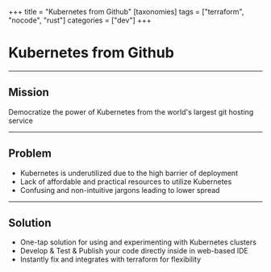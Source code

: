 +++
title = "Kubernetes from Github"
[taxonomies]
tags = ["terraform", "nocode", "rust"]
categories = ["dev"]
+++

# Kubernetes from Github

---

## Mission

Democratize the power of Kubernetes from the world's largest git hosting service

---

## Problem

- Kubernetes is underutilized due to the high barrier of deployment
- Lack of affordable and practical resources to utilize Kubernetes
- Confusing and non-intuitive jargons leading to lower spread

---

## Solution

- One-tap solution for using and experimenting with Kubernetes clusters
- Develop & Test & Publish your code directly inside in web-based IDE
- Instantly fix and integrates with terraform for flexibility
